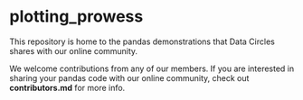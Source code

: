 # plotting_prowess
This repository is home to the pandas demonstrations that Data Circles shares with our online community. 

We welcome contributions from any of our members. If you are interested in sharing your pandas code with our online community, check out **contributors.md** for more info. 
